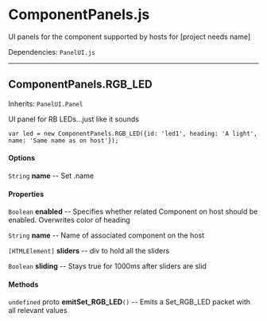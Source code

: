 # ComponentPanels.js

UI panels for the component supported by hosts for [project needs name]

Dependencies: `PanelUI.js` 

---

## ComponentPanels.RGB_LED

Inherits: `PanelUI.Panel`

UI panel for RB LEDs...just like it sounds

```
var led = new ComponentPanels.RGB_LED({id: 'led1', heading: 'A light', name: 'Same name as on host'});
```

#### Options

`String` **name** -- Set .name

#### Properties

`Boolean` **enabled** -- Specifies whether related Component on host should be enabled. Overwrites color of heading

`String` **name** -- Name of associated component on the host

`[HTMLElement]` **sliders** -- div to hold all the sliders

`Boolean` **sliding** -- Stays true for 1000ms after sliders are slid

#### Methods

`undefined` proto **emitSet_RGB_LED**`()` -- Emits a Set_RGB_LED packet with all relevant values

